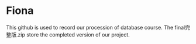 # Fiona
This github is used to record our procession of database course.
The final完整版.zip store the completed version of our project.
